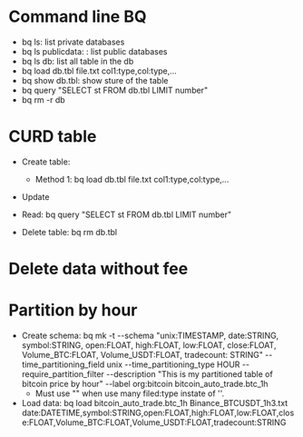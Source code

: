 # Command line BQ
- bq ls: list private databases
- bq ls publicdata: : list public databases
- bq ls db: list all table in the db
- bq load db.tbl file.txt col1:type,col:type,...
- bq show db.tbl: show sture of the table
- bq query "SELECT st FROM db.tbl LIMIT number"
- bq rm -r db





# CURD table
- Create table:
    - Method 1: bq load db.tbl file.txt col1:type,col:type,...
- Update
- Read: bq query "SELECT st FROM db.tbl LIMIT number"

- Delete table: bq rm db.tbl



# Delete data without fee



# Partition by hour
- Create schema: bq mk -t --schema "unix:TIMESTAMP, date:STRING, symbol:STRING, open:FLOAT, high:FLOAT, low:FLOAT, close:FLOAT, Volume_BTC:FLOAT, Volume_USDT:FLOAT, tradecount: STRING" --time_partitioning_field unix --time_partitioning_type HOUR --require_partition_filter --description "This is my partitioned table of bitcoin price by hour" --label org:bitcoin bitcoin_auto_trade.btc_1h
    - Must use "" when use many filed:type instate of ''.
- Load data: bq load bitcoin_auto_trade.btc_1h Binance_BTCUSDT_1h3.txt date:DATETIME,symbol:STRING,open:FLOAT,high:FLOAT,low:FLOAT,close:FLOAT,Volume_BTC:FLOAT,Volume_USDT:FLOAT,tradecount:STRING